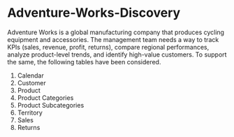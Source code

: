 # Adventure-Works-Discovery
Adventure Works is a global manufacturing company that produces cycling equipment and accessories. The management team needs a way to track KPIs (sales, revenue, profit, returns), compare regional performances, analyze product-level trends, and identify high-value customers. To support the same, the following tables have been considered.
1. Calendar
2. Customer
3. Product
4. Product Categories
5. Product Subcategories
6. Territory
7. Sales
8. Returns

